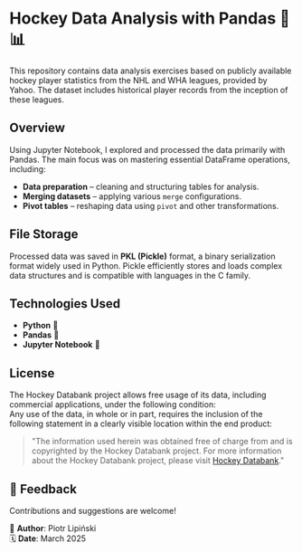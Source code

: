 # **Hockey Data Analysis with Pandas** 🏒📊  

This repository contains data analysis exercises based on publicly available hockey player statistics from the NHL and WHA leagues, provided by Yahoo. The dataset includes historical player records from the inception of these leagues.  

## **Overview**  
Using Jupyter Notebook, I explored and processed the data primarily with Pandas. The main focus was on mastering essential DataFrame operations, including:  

- **Data preparation** – cleaning and structuring tables for analysis.  
- **Merging datasets** – applying various `merge` configurations.  
- **Pivot tables** – reshaping data using `pivot` and other transformations.  

## **File Storage**  
Processed data was saved in **PKL (Pickle)** format, a binary serialization format widely used in Python. Pickle efficiently stores and loads complex data structures and is compatible with languages in the C family.  

## **Technologies Used**  
- **Python** 🐍  
- **Pandas** 🐼  
- **Jupyter Notebook** 📒  

## **License**  
The Hockey Databank project allows free usage of its data, including commercial applications, under the following condition:  
Any use of the data, in whole or in part, requires the inclusion of the following statement in a clearly visible location within the end product:  

> "The information used herein was obtained free of charge from and is copyrighted by the Hockey Databank project. For more information about the Hockey Databank project, please visit [Hockey Databank](http://sports.groups.yahoo.com/group/hockey-databank)."

## 💬 **Feedback**  
Contributions and suggestions are welcome!  

👤 **Author**: Piotr Lipiński  
🗓 **Date**: March 2025  

